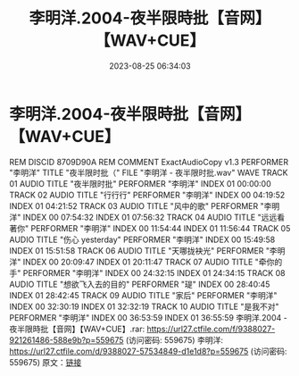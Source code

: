 ﻿---
title: 李明洋.2004-夜半限時批【音网】【WAV+CUE】
date: 2023-08-25 06:34:03
categories: WAV车载音乐、镜像
tags: 华语中文
---
# 李明洋.2004-夜半限時批【音网】【WAV+CUE】

REM DISCID 8709D90A
REM COMMENT ExactAudioCopy v1.3
PERFORMER "李明洋"
TITLE "夜半限时批（"
FILE "李明洋 - 夜半限时批.wav" WAVE
TRACK 01 AUDIO
TITLE "夜半限时批"
PERFORMER "李明洋"
INDEX 01 00:00:00
TRACK 02 AUDIO
TITLE "行行行"
PERFORMER "李明洋"
INDEX 00 04:19:52
INDEX 01 04:21:52
TRACK 03 AUDIO
TITLE "风中的歌"
PERFORMER "李明洋"
INDEX 00 07:54:32
INDEX 01 07:56:32
TRACK 04 AUDIO
TITLE "远远看著你"
PERFORMER "李明洋"
INDEX 00 11:54:44
INDEX 01 11:56:44
TRACK 05 AUDIO
TITLE "伤心 yesterday"
PERFORMER "李明洋"
INDEX 00 15:49:58
INDEX 01 15:51:58
TRACK 06 AUDIO
TITLE "天哪拢袂光"
PERFORMER "李明洋"
INDEX 00 20:09:47
INDEX 01 20:11:47
TRACK 07 AUDIO
TITLE "牵你的手"
PERFORMER "李明洋"
INDEX 00 24:32:15
INDEX 01 24:34:15
TRACK 08 AUDIO
TITLE "想欲飞入去的目的"
PERFORMER "瑅"
INDEX 00 28:40:45
INDEX 01 28:42:45
TRACK 09 AUDIO
TITLE "家后"
PERFORMER "李明洋"
INDEX 00 32:30:19
INDEX 01 32:32:19
TRACK 10 AUDIO
TITLE "是我不对"
PERFORMER "李明洋"
INDEX 00 36:53:59
INDEX 01 36:55:59
李明洋.2004 - 夜半限時批【音网】【WAV+CUE】.rar: https://url27.ctfile.com/f/9388027-921261486-588e9b?p=559675
(访问密码: 559675)
李明洋: https://url27.ctfile.com/d/9388027-57534849-d1e1d8?p=559675
(访问密码: 559675)
原文：[链接](https://blog.sina.com.cn/s/blog_1647c7e760103138l.html)
